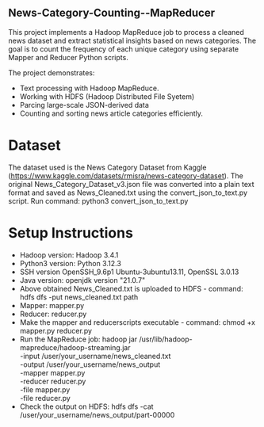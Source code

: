 ## News-Category-Counting--MapReducer
This project implements a Hadoop MapReduce job to process a cleaned news dataset and extract statistical insights based on news categories. The goal is to count the frequency of each unique category using separate Mapper and Reducer Python scripts.

The project demonstrates:
* Text processing with Hadoop MapReduce.
* Working with HDFS (Hadoop Distributed File Syetem)
* Parcing large-scale JSON-derived data
* Counting and sorting news article categories efficiently.

# Dataset
The dataset used is the News Category Dataset from Kaggle (https://www.kaggle.com/datasets/rmisra/news-category-dataset). The original News_Category_Dataset_v3.json file was converted into a plain text format and saved as News_Cleaned.txt using the convert_json_to_text.py script.
Run command: python3 convert_json_to_text.py

# Setup Instructions
* Hadoop version: Hadoop 3.4.1
* Python3 version: Python 3.12.3
* SSH version OpenSSH_9.6p1 Ubuntu-3ubuntu13.11, OpenSSL 3.0.13
* Java version: openjdk version "21.0.7"
* Above obtained News_Cleaned.txt is uploaded to HDFS - command: hdfs dfs -put news_cleaned.txt path
* Mapper: mapper.py
* Reducer: reducer.py
* Make the mapper and reducerscripts executable - command: chmod +x mapper.py reducer.py
* Run the MapReduce job: hadoop jar /usr/lib/hadoop-mapreduce/hadoop-streaming.jar \
-input /user/your_username/news_cleaned.txt \
-output /user/your_username/news_output \
-mapper mapper.py \
-reducer reducer.py \
-file mapper.py \
-file reducer.py
* Check the output on HDFS: hdfs dfs -cat /user/your_username/news_output/part-00000




